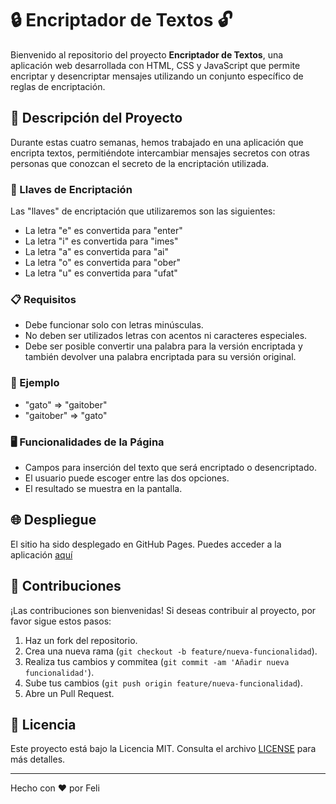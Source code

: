 # 🔒 Encriptador de Textos 🔓

Bienvenido al repositorio del proyecto **Encriptador de Textos**, una aplicación web desarrollada con HTML, CSS y JavaScript que permite encriptar y desencriptar mensajes utilizando un conjunto específico de reglas de encriptación.

## 🚀 Descripción del Proyecto

Durante estas cuatro semanas, hemos trabajado en una aplicación que encripta textos, permitiéndote intercambiar mensajes secretos con otras personas que conozcan el secreto de la encriptación utilizada.

### 🔑 Llaves de Encriptación

Las "llaves" de encriptación que utilizaremos son las siguientes:

- La letra "e" es convertida para "enter"
- La letra "i" es convertida para "imes"
- La letra "a" es convertida para "ai"
- La letra "o" es convertida para "ober"
- La letra "u" es convertida para "ufat"

### 📋 Requisitos

- Debe funcionar solo con letras minúsculas.
- No deben ser utilizados letras con acentos ni caracteres especiales.
- Debe ser posible convertir una palabra para la versión encriptada y también devolver una palabra encriptada para su versión original.

### 🌟 Ejemplo

- "gato" => "gaitober"
- "gaitober" => "gato"

### 🖥️ Funcionalidades de la Página

- Campos para inserción del texto que será encriptado o desencriptado.
- El usuario puede escoger entre las dos opciones.
- El resultado se muestra en la pantalla.

## 🌐 Despliegue

El sitio ha sido desplegado en GitHub Pages. Puedes acceder a la aplicación [aquí](https://feliprado31.github.io/alura-challenge-1/)

## 🤝 Contribuciones

¡Las contribuciones son bienvenidas! Si deseas contribuir al proyecto, por favor sigue estos pasos:

1. Haz un fork del repositorio.
2. Crea una nueva rama (`git checkout -b feature/nueva-funcionalidad`).
3. Realiza tus cambios y commitea (`git commit -am 'Añadir nueva funcionalidad'`).
4. Sube tus cambios (`git push origin feature/nueva-funcionalidad`).
5. Abre un Pull Request.

## 📜 Licencia

Este proyecto está bajo la Licencia MIT. Consulta el archivo [LICENSE](LICENSE) para más detalles.

---

Hecho con ❤️ por Feli
